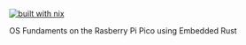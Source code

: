 [![built with nix](https://builtwithnix.org/badge.svg)](https://builtwithnix.org)

OS Fundaments on the Rasberry Pi Pico using Embedded Rust
